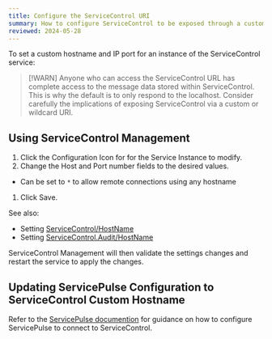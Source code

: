 ```yaml
---
title: Configure the ServiceControl URI
summary: How to configure ServiceControl to be exposed through a custom hostname and IP port
reviewed: 2024-05-28
---
```


To set a custom hostname and IP port for an instance of the ServiceControl service:

> [!WARN]
> Anyone who can access the ServiceControl URL has complete access to the message data stored within ServiceControl. This is  why the default is to only respond to the localhost. Consider carefully the implications of exposing ServiceControl via a custom or wildcard URI.

## Using ServiceControl Management

 1. Click the Configuration Icon for for the Service Instance to modify.
 1. Change the Host and Port number fields to the desired values.
   - Can be set to `*` to allow remote connections using any hostname
 1. Click Save.

See also:

- Setting [ServiceControl/HostName](/servicecontrol/creating-config-file.md#host-settings-servicecontrolhostname)
- Setting [ServiceControl.Audit/HostName](/servicecontrol/audit-instances/creating-config-file.md#host-settings-servicecontrolhostname)
 
ServiceControl Management will then validate the settings changes and restart the service to apply the changes.


## Updating ServicePulse Configuration to ServiceControl Custom Hostname

Refer to the [ServicePulse documention](/servicepulse/host-config.md#configuring-connections-via-the-servicepulse-ui) for guidance on how to configure ServicePulse to connect to ServiceControl.
